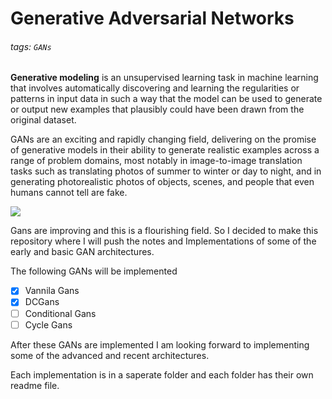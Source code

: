 # Generative Adversarial Networks

###### tags: `GANs`

**Generative modeling** is an unsupervised learning task in machine learning that involves automatically discovering and learning the regularities or patterns in input data in such a way that the model can be used to generate or output new examples that plausibly could have been drawn from the original dataset.

GANs are an exciting and rapidly changing field, delivering on the promise of generative models in their ability to generate realistic examples across a range of problem domains, most notably in image-to-image translation tasks such as translating photos of summer to winter or day to night, and in generating photorealistic photos of objects, scenes, and people that even humans cannot tell are fake.

![](https://i.imgur.com/9KVbnBF.png)

Gans are improving and this is a flourishing field. So I decided to make this repository where I will push the notes and Implementations of some of the early and basic GAN architectures.

The following GANs will be implemented

- [x] Vannila Gans
- [x] DCGans
- [ ] Conditional Gans
- [ ] Cycle Gans

After these GANs are implemented I am looking forward to implementing some of the advanced and recent architectures.

Each implementation is in a saperate folder and each folder has their own readme file.
